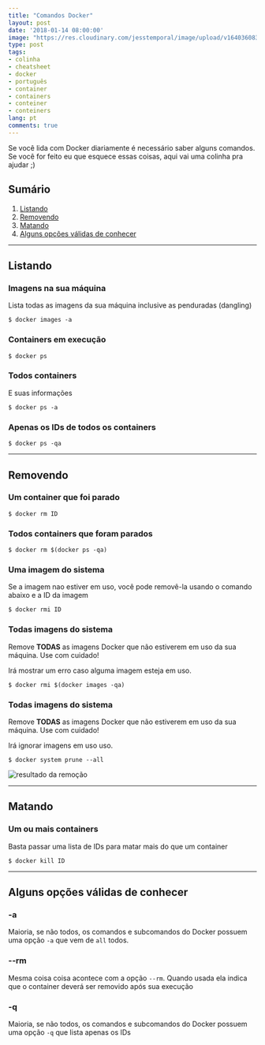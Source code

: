 ```yaml
---
title: "Comandos Docker"
layout: post
date: '2018-01-14 08:00:00'
image: "https://res.cloudinary.com/jesstemporal/image/upload/v1640360835/covers/colinha_igmf4s.png"
type: post
tags:
- colinha
- cheatsheet
- docker
- português
- container
- containers
- conteiner
- conteiners
lang: pt
comments: true
---
```


Se você lida com Docker diariamente é necessário saber alguns comandos. Se você for feito eu que esquece essas coisas, aqui vai uma colinha pra ajudar ;)

## Sumário
<!--toc-->
1. [Listando](#listando)
1. [Removendo](#removendo)
1. [Matando](#matando)
1. [Alguns opções válidas de conhecer](#opcoes)
<!--end toc-->

---

<h2 id="listando">Listando</h2>

### Imagens na sua máquina
Lista todas as imagens da sua máquina inclusive as penduradas (dangling)

``` console
$ docker images -a
```

### Containers em execução

``` console
$ docker ps
```

### Todos containers
E suas informações

``` console
$ docker ps -a
```

### Apenas os IDs de todos os containers

``` console
$ docker ps -qa
```

---

<h2 id="removendo">Removendo</h2>

### Um container que foi parado

``` console
$ docker rm ID
```

### Todos  containers que foram parados

``` console
$ docker rm $(docker ps -qa)
```

### Uma imagem do sistema
Se a imagem nao estiver em uso, você pode removê-la usando o comando abaixo e a ID da imagem

``` console
$ docker rmi ID
```

### Todas imagens do sistema
Remove **TODAS** as imagens Docker que não estiverem em uso da sua máquina. Use com cuidado!

Irá mostrar um erro caso alguma imagem esteja em uso.

``` console
$ docker rmi $(docker images -qa)
```

### Todas imagens do sistema
Remove **TODAS** as imagens Docker que não estiverem em uso da sua máquina. Use com cuidado!

Irá ignorar imagens em uso uso.

``` console
$ docker system prune --all
```
![resultado da remoção](https://i.imgur.com/BCPzKXW.png)

---

<h2 id="matando">Matando</h2>

### Um ou mais containers
Basta passar uma lista de IDs para matar mais do que um container

``` console
$ docker kill ID
```

---

<h2 id="opcoes">Alguns opções válidas de conhecer</h2>

### -a
Maioria, se não todos, os comandos e subcomandos do Docker possuem uma opção `-a` que vem de `all` todos.

### --rm
Mesma coisa coisa acontece com a opção `--rm`. Quando usada ela indica que o container deverá ser removido após sua execução

### -q
Maioria, se não todos, os comandos e subcomandos do Docker possuem uma opção `-q` que lista apenas os IDs
